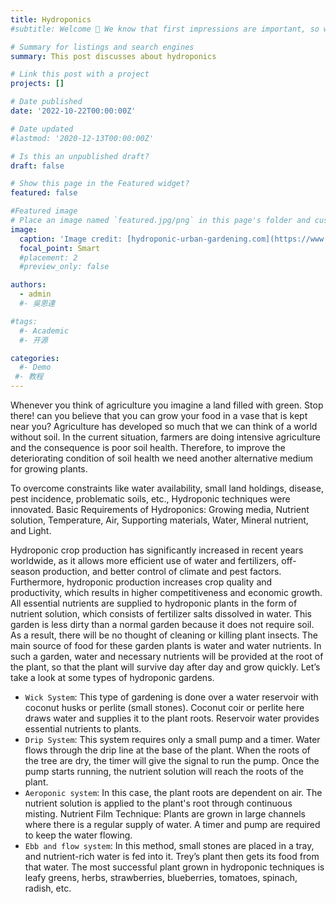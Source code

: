 ```yaml
---
title: Hydroponics
#subtitle: Welcome 👋 We know that first impressions are important, so we've populated your new site with some initial content to help you get familiar with everything in no time.

# Summary for listings and search engines
summary: This post discusses about hydroponics

# Link this post with a project
projects: []

# Date published
date: '2022-10-22T00:00:00Z'

# Date updated
#lastmod: '2020-12-13T00:00:00Z'

# Is this an unpublished draft?
draft: false

# Show this page in the Featured widget?
featured: false

#Featured image
# Place an image named `featured.jpg/png` in this page's folder and customize its options here.
image:
  caption: 'Image credit: [hydroponic-urban-gardening.com](https://www.hydroponic-urban-gardening.com/rubriken/various-hydroponics-systems/)'
  focal_point: Smart
  #placement: 2
  #preview_only: false

authors:
  - admin
  #- 吳恩達

#tags:
  #- Academic
  #- 开源

categories:
  #- Demo
 #- 教程
---
```

Whenever you think of agriculture you imagine a land filled with green. Stop there! can you believe that you can grow your food in a vase that is kept near you? 
Agriculture has developed so much that we can think of a world without soil. In the current situation, farmers are doing intensive agriculture and the consequence is poor soil health. Therefore, to improve the deteriorating condition of soil health we need another alternative medium for growing plants. 

To overcome constraints like water availability, small land holdings, disease, pest incidence, problematic soils, etc., Hydroponic techniques were innovated.
Basic Requirements of Hydroponics: Growing media, Nutrient solution, Temperature, Air, Supporting materials, Water, Mineral nutrient, and Light.

Hydroponic crop production has significantly increased in recent years worldwide, as it allows more efficient use of water and fertilizers, off-season production, and better control of climate and pest factors. Furthermore, hydroponic production increases crop quality and productivity, which results in higher competitiveness and economic growth. 
All essential nutrients are supplied to hydroponic plants in the form of nutrient solution, which consists of fertilizer salts dissolved in water. This garden is less dirty than a normal garden because it does not require soil. As a result, there will be no thought of cleaning or killing plant insects. The main source of food for these garden plants is water and water nutrients. In such a garden, water and necessary nutrients will be provided at the root of the plant, so that the plant will survive day after day and grow quickly. Let’s take a look at some types of hydroponic gardens. 
* `Wick System`: This type of gardening is done over a water reservoir with coconut husks or perlite (small stones). Coconut coir or perlite here draws water and supplies it to the plant roots. Reservoir water provides essential nutrients to plants. 
* `Drip System`: This system requires only a small pump and a timer. Water flows through the drip line at the base of the plant. When the roots of the tree are dry, the timer will give the signal to run the pump. Once the pump starts running, the nutrient solution will reach the roots of the plant. 
* `Aeroponic system`: In this case, the plant roots are dependent on air. The nutrient solution is applied to the plant's root through continuous misting. 
Nutrient Film Technique: Plants are grown in large channels where there is a regular supply of water. A timer and pump are required to keep the water flowing. 
* `Ebb and flow system`: In this method, small stones are placed in a tray, and nutrient-rich water is fed into it. Trey’s plant then gets its food from that water.
The most successful plant grown in hydroponic techniques is leafy greens, herbs, strawberries, blueberries, tomatoes, spinach, radish, etc.















